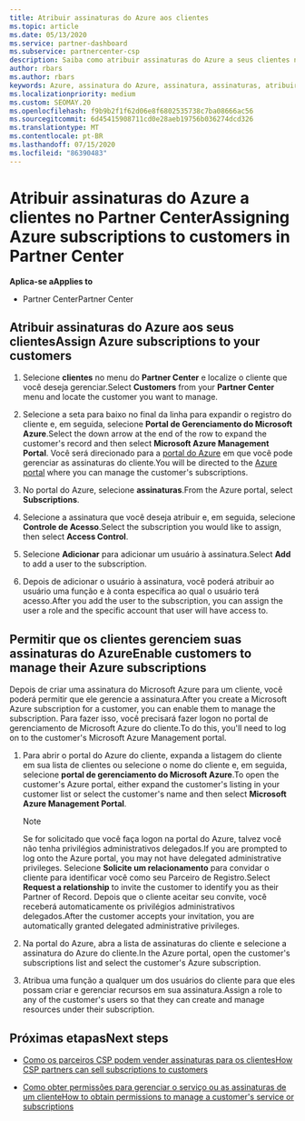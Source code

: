 ```yaml
---
title: Atribuir assinaturas do Azure aos clientes
ms.topic: article
ms.date: 05/13/2020
ms.service: partner-dashboard
ms.subservice: partnercenter-csp
description: Saiba como atribuir assinaturas do Azure a seus clientes no Partner Center e como permitir que os clientes gerenciem suas próprias assinaturas.
author: rbars
ms.author: rbars
keywords: Azure, assinatura do Azure, assinatura, assinaturas, atribuir assinatura, gerenciar assinatura do Azure
ms.localizationpriority: medium
ms.custom: SEOMAY.20
ms.openlocfilehash: f9b9b2f1f62d06e8f6802535738c7ba08666ac56
ms.sourcegitcommit: 6d45415908711cd0e28aeb19756b036274dcd326
ms.translationtype: MT
ms.contentlocale: pt-BR
ms.lasthandoff: 07/15/2020
ms.locfileid: "86390483"
---
```

# <a name="assigning-azure-subscriptions-to-customers-in-partner-center"></a><span data-ttu-id="20bf1-104">Atribuir assinaturas do Azure a clientes no Partner Center</span><span class="sxs-lookup"><span data-stu-id="20bf1-104">Assigning Azure subscriptions to customers in Partner Center</span></span>

<span data-ttu-id="20bf1-105">**Aplica-se a**</span><span class="sxs-lookup"><span data-stu-id="20bf1-105">**Applies to**</span></span>

- <span data-ttu-id="20bf1-106">Partner Center</span><span class="sxs-lookup"><span data-stu-id="20bf1-106">Partner Center</span></span>

## <a name="assign-azure-subscriptions-to-your-customers"></a><span data-ttu-id="20bf1-107">Atribuir assinaturas do Azure aos seus clientes</span><span class="sxs-lookup"><span data-stu-id="20bf1-107">Assign Azure subscriptions to your customers</span></span>

1. <span data-ttu-id="20bf1-108">Selecione **clientes** no menu do **Partner Center** e localize o cliente que você deseja gerenciar.</span><span class="sxs-lookup"><span data-stu-id="20bf1-108">Select **Customers** from your **Partner Center** menu and locate the customer you want to manage.</span></span>

2. <span data-ttu-id="20bf1-109">Selecione a seta para baixo no final da linha para expandir o registro do cliente e, em seguida, selecione **Portal de Gerenciamento do Microsoft Azure**.</span><span class="sxs-lookup"><span data-stu-id="20bf1-109">Select the down arrow at the end of the row to expand the customer's record and then select **Microsoft Azure Management Portal**.</span></span> <span data-ttu-id="20bf1-110">Você será direcionado para a [portal do Azure](https://portal.azure.com/) em que você pode gerenciar as assinaturas do cliente.</span><span class="sxs-lookup"><span data-stu-id="20bf1-110">You will be directed to the [Azure portal](https://portal.azure.com/) where you can manage the customer's subscriptions.</span></span>

3. <span data-ttu-id="20bf1-111">No portal do Azure, selecione **assinaturas**.</span><span class="sxs-lookup"><span data-stu-id="20bf1-111">From the Azure portal, select **Subscriptions**.</span></span>

4. <span data-ttu-id="20bf1-112">Selecione a assinatura que você deseja atribuir e, em seguida, selecione **Controle de Acesso**.</span><span class="sxs-lookup"><span data-stu-id="20bf1-112">Select the subscription you would like to assign, then select **Access Control**.</span></span>

5. <span data-ttu-id="20bf1-113">Selecione **Adicionar** para adicionar um usuário à assinatura.</span><span class="sxs-lookup"><span data-stu-id="20bf1-113">Select **Add** to add a user to the subscription.</span></span> 

6. <span data-ttu-id="20bf1-114">Depois de adicionar o usuário à assinatura, você poderá atribuir ao usuário uma função e à conta específica ao qual o usuário terá acesso.</span><span class="sxs-lookup"><span data-stu-id="20bf1-114">After you add the user to the subscription, you can assign the user a role and the specific account that user will have access to.</span></span>

## <a name="enable-customers-to-manage-their-azure-subscriptions"></a><span data-ttu-id="20bf1-115">Permitir que os clientes gerenciem suas assinaturas do Azure</span><span class="sxs-lookup"><span data-stu-id="20bf1-115">Enable customers to manage their Azure subscriptions</span></span>

<span data-ttu-id="20bf1-116">Depois de criar uma assinatura do Microsoft Azure para um cliente, você poderá permitir que ele gerencie a assinatura.</span><span class="sxs-lookup"><span data-stu-id="20bf1-116">After you create a Microsoft Azure subscription for a customer, you can enable them to manage the subscription.</span></span> <span data-ttu-id="20bf1-117">Para fazer isso, você precisará fazer logon no portal de gerenciamento de Microsoft Azure do cliente.</span><span class="sxs-lookup"><span data-stu-id="20bf1-117">To do this, you'll need to log on to the customer's Microsoft Azure Management portal.</span></span> 

1. <span data-ttu-id="20bf1-118">Para abrir o portal do Azure do cliente, expanda a listagem do cliente em sua lista de clientes ou selecione o nome do cliente e, em seguida, selecione **portal de gerenciamento do Microsoft Azure**.</span><span class="sxs-lookup"><span data-stu-id="20bf1-118">To open the customer's Azure portal, either expand the customer's listing in your customer list or select the customer's name and then select **Microsoft Azure Management Portal**.</span></span>

   > [!NOTE]  
   > <span data-ttu-id="20bf1-119">Se for solicitado que você faça logon na portal do Azure, talvez você não tenha privilégios administrativos delegados.</span><span class="sxs-lookup"><span data-stu-id="20bf1-119">If you are prompted to log onto the Azure portal, you may not have delegated administrative privileges.</span></span> <span data-ttu-id="20bf1-120">Selecione **Solicite um relacionamento** para convidar o cliente para identificar você como seu Parceiro de Registro.</span><span class="sxs-lookup"><span data-stu-id="20bf1-120">Select **Request a relationship** to invite the customer to identify you as their Partner of Record.</span></span> <span data-ttu-id="20bf1-121">Depois que o cliente aceitar seu convite, você receberá automaticamente os privilégios administrativos delegados.</span><span class="sxs-lookup"><span data-stu-id="20bf1-121">After the customer accepts your invitation, you are automatically granted delegated administrative privileges.</span></span>

2. <span data-ttu-id="20bf1-122">Na portal do Azure, abra a lista de assinaturas do cliente e selecione a assinatura do Azure do cliente.</span><span class="sxs-lookup"><span data-stu-id="20bf1-122">In the Azure portal, open the customer's subscriptions list and select the customer's Azure subscription.</span></span>

3. <span data-ttu-id="20bf1-123">Atribua uma função a qualquer um dos usuários do cliente para que eles possam criar e gerenciar recursos em sua assinatura.</span><span class="sxs-lookup"><span data-stu-id="20bf1-123">Assign a role to any of the customer's users so that they can create and manage resources under their subscription.</span></span>

## <a name="next-steps"></a><span data-ttu-id="20bf1-124">Próximas etapas</span><span class="sxs-lookup"><span data-stu-id="20bf1-124">Next steps</span></span>

- [<span data-ttu-id="20bf1-125">Como os parceiros CSP podem vender assinaturas para os clientes</span><span class="sxs-lookup"><span data-stu-id="20bf1-125">How CSP partners can sell subscriptions to customers</span></span>](customer-subscriptions.md)

- [<span data-ttu-id="20bf1-126">Como obter permissões para gerenciar o serviço ou as assinaturas de um cliente</span><span class="sxs-lookup"><span data-stu-id="20bf1-126">How to obtain permissions to manage a customer's service or subscriptions</span></span>](customers-revoke-admin-privileges.md)
